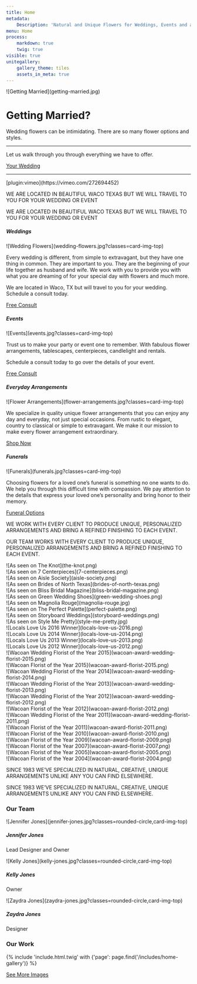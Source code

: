 ```yaml
---
title: Home
metadata:
    Description: 'Natural and Unique Flowers for Weddings, Events and any Occasion. High quality flowers like garden roses, peonies and ranunculus.'
menu: Home
process:
    markdown: true
    twig: true
visible: true
unitegallery:
    gallery_theme: tiles
    assets_in_meta: true
---
```


<div class="container-fluid pl-0 pt-0 pr-0 pb-5">
    <div class="row">
        <div markdown="1" class="col-lg-8">
![Getting Married](getting-married.jpg)
        </div>
        <div class="col-lg-4 pl-5 pr-5 pb-5 text-center">
            <h1 class="display-3 pb-5 handwritten">Getting Married?</h1>
            <p class="lead">Wedding flowers can be intimidating. There are so many flower options and styles.</p>
            <hr class="my-4">
            <p>Let us walk through you through everything we have to offer.</p>
            <p class="lead">
                <a class="btn btn-primary btn-lg" href="/weddings" role="button">Your Wedding</a>
            </p>
            <hr class="my-4">
            [plugin:vimeo](https://vimeo.com/272694452)
        </div>
    </div>
</div>
<div class="box"></div>
<div class="parallax">
    <div class="d-none d-lg-block d-xl-block dark-box">
        <div class="p-5 handwritten"><p class="display-4 text-center">WE ARE LOCATED IN BEAUTIFUL WACO TEXAS BUT WE WILL TRAVEL TO YOU FOR YOUR WEDDING OR EVENT</p></div>
    </div>
    <div class="d-block d-lg-none d-xl-none dark-box-sm">
        <div class="p-5 handwritten"><p class="h2">WE ARE LOCATED IN BEAUTIFUL WACO TEXAS BUT WE WILL TRAVEL TO YOU FOR YOUR WEDDING OR EVENT</p></div>
    </div>
</div>
<div class="container-fluid p-5">
    <div class="row">
        <div class="col-lg-3 pb-5">
            <div class="card border-light">
                <h5 class="card-title border border-gray rounded text-center h2">Weddings</h5>
                <div markdown="1">![Wedding Flowers](wedding-flowers.jpg?classes=card-img-top)</div>
                <div class="card-body">
                    <p class="card-text">Every wedding is different, from simple to extravagant, but they have one thing in common. They are important to you. They are the beginning of your life together as husband and wife. We work with you to provide you with what you are dreaming of for your special day with flowers and much more.</p>
                    <p class="card-text">We are located in Waco, TX but will travel to you for your wedding. Schedule a consult today.</p>  
                    <a href="https://rosetree.appointlet.com/s/5335" class="btn btn-primary" target="_blank" rel="noopener noreferrer" data-appointlet="rosetree">Free Consult</a><script type="text/javascript" data-node-uid="1401">// <![CDATA[ (function(e,t,n,r){if(e)return;t._appt=true;var i=n.createElement(r),s=n.getElementsByTagName(r)[0];i.async=true;i.src='//dje0x8zlxc38k.cloudfront.net/loaders/s-min.js';s.parentNode.insertBefore(i,s)})(window._appt,window,document,"script") // ]]></script>
                </div>
            </div>
    </div>
    <div class="col-lg-3 pb-5">
            <div class="card border-light">
                <h5 class="card-title border border-gray rounded text-center h2">Events</h5>
                <div markdown="1">![Events](events.jpg?classes=card-img-top)</div>
                <div class="card-body">
                    <p class="card-text">Trust us to make your party or event one to remember. With fabulous flower arrangements, tablescapes, centerpieces, candlelight and rentals.</p>
                    <p class="card-text">Schedule a consult today to go over the details of your event.</p>  
                    <a href="https://rosetree.appointlet.com/s/5335" class="btn btn-primary" target="_blank" rel="noopener noreferrer" data-appointlet="rosetree">Free Consult</a><script type="text/javascript" data-node-uid="1401">// <![CDATA[ (function(e,t,n,r){if(e)return;t._appt=true;var i=n.createElement(r),s=n.getElementsByTagName(r)[0];i.async=true;i.src='//dje0x8zlxc38k.cloudfront.net/loaders/s-min.js';s.parentNode.insertBefore(i,s)})(window._appt,window,document,"script") // ]]></script>
                </div>
            </div>
        </div>
        <div class="col-lg-3 pb-5">
            <div class="card border-light">
                <h5 class="card-title border border-gray rounded text-center h2">Everyday Arrangements</h5>
                <div markdown="1">![Flower Arrangements](flower-arrangements.jpg?classes=card-img-top)</div>
                <div class="card-body">
                    <p class="card-text">We specialize in quality unique flower arrangements that you can enjoy any day and everyday, not just special occasions. From rustic to elegant, country to classical or simple to extravagant. We make it our mission to make every flower arrangement extraordinary.</p>
                    <a href="/shop" class="btn btn-primary">Shop Now</a>
                </div>
            </div>
        </div>
        <div class="col-lg-3 pb-5">
            <div class="card border-light">
                <h5 class="card-title border border-gray rounded text-center h2">Funerals</h5>
                <div markdown="1">![Funerals](funerals.jpg?classes=card-img-top)</div>
                <div class="card-body">
                    <p class="card-text">Choosing flowers for a loved one’s funeral is something no one wants to do. We help you through this difficult time with compassion. We pay attention to the details that express your loved one’s personality and bring honor to their memory.</p>
                    <a href="/shop/funerals" class="btn btn-primary">Funeral Options</a>
                </div>
            </div>
        </div>
    </div>
</div>
<div class="parallax">
    <div class="d-none d-lg-block d-xl-block dark-box">
        <div class="p-5 handwritten"><p class="display-4 text-center">WE WORK WITH EVERY CLIENT TO PRODUCE <span class="font-weight-bold">UNIQUE, PERSONALIZED ARRANGEMENTS</span> AND BRING A REFINED FINISHING TO EACH EVENT.</p></div>
    </div>
    <div class="d-block d-lg-none d-xl-none dark-box-sm">
        <div class="p-5 handwritten"><p class="h2">OUR TEAM WORKS WITH EVERY CLIENT TO PRODUCE <span class="font-weight-bold">UNIQUE, PERSONALIZED ARRANGEMENTS</span> AND BRING A REFINED FINISHING TO EACH EVENT.</p></div>
    </div>
</div>
<div class="container-fluid" >
  <div class="row">
    <div markdown="1" class="col-lg-2 col-6 p-5">
![As seen on The Knot](the-knot.png)
    </div>
    <div markdown="1" class="col-lg-2 col-6 p-5">
![As seen on 7 Centerpieces](7-centerpieces.png)
    </div>
    <div markdown="1" class="col-lg-2 col-6 p-5">
![As seen on Aisle Society](aisle-society.png)
    </div>
    <div markdown="1" class="col-lg-2 col-6 p-5">
![As seen on Brides of North Texas](brides-of-north-texas.png)
    </div>
    <div markdown="1" class="col-lg-2 col-6 p-5">
![As seen on Bliss Bridal Magazine](bliss-bridal-magazine.png)
    </div>
    <div markdown="1" class="col-lg-2 col-6 p-5">
![As seen on Green Wedding Shoes](green-wedding-shoes.png)
    </div>
    <div markdown="1" class="col-lg-2 col-6 p-5">
![As seen on Magnolia Rouge](magnolia-rouge.jpg)
    </div>
    <div markdown="1" class="col-lg-2 col-6 p-5">
![As seen on The Perfect Palette](perfect-palette.png)
    </div>
    <div markdown="1" class="col-lg-2 col-6 p-5">
![As seen on Storyboard Weddings](storyboard-weddings.png)
    </div>
    <div markdown="1" class="col-lg-2 col-6 p-5">
![As seen on Style Me Pretty](style-me-pretty.jpg)
    </div>
    <div markdown="1" class="col-lg-2 col-6 p-5">
![Locals Love Us 2016 Winner](locals-love-us-2016.png)
    </div>
    <div markdown="1" class="col-lg-2 col-6 p-5">
![Locals Love Us 2014 Winner](locals-love-us-2014.png)
    </div>
    <div markdown="1" class="col-lg-2 col-6 p-5">
![Locals Love Us 2013 Winner](locals-love-us-2013.png)
    </div>
    <div markdown="1" class="col-lg-2 col-6 p-5">
![Locals Love Us 2012 Winner](locals-love-us-2012.png)
    </div>
    <div markdown="1" class="col-lg-2 col-6 p-5">
![Wacoan Wedding Florist of the Year 2015](wacoan-award-wedding-florist-2015.png)
    </div>
    <div markdown="1" class="col-lg-2 col-6 p-5">
![Wacoan Florist of the Year 2015](wacoan-award-florist-2015.png)
    </div>
    <div markdown="1" class="col-lg-2 col-6 p-5">
![Wacoan Wedding Florist of the Year 2014](wacoan-award-wedding-florist-2014.png)
    </div>
    <div markdown="1" class="col-lg-2 col-6 p-5">
![Wacoan Wedding Florist of the Year 2013](wacoan-award-wedding-florist-2013.png)
    </div>
    <div markdown="1" class="col-lg-2 col-6 p-5">
![Wacoan Wedding Florist of the Year 2012](wacoan-award-wedding-florist-2012.png)
    </div>
    <div markdown="1" class="col-lg-2 col-6 p-5">
![Wacoan Florist of the Year 2012](wacoan-award-florist-2012.png)
    </div>
    <div markdown="1" class="col-lg-2 col-6 p-5">
![Wacoan Wedding Florist of the Year 2011](wacoan-award-wedding-florist-2011.png)
    </div>
    <div markdown="1" class="col-lg-2 col-6 p-5">
![Wacoan Florist of the Year 2011](wacoan-award-florist-2011.png)
    </div>
    <div markdown="1" class="col-lg-2 col-6 p-5">
![Wacoan Florist of the Year 2010](wacoan-award-florist-2010.png)
    </div>
    <div markdown="1" class="col-lg-2 col-6 p-5">
![Wacoan Florist of the Year 2009](wacoan-award-florist-2009.png)
    </div>
    <div markdown="1" class="col-lg-2 col-6 p-5">
![Wacoan Florist of the Year 2007](wacoan-award-florist-2007.png)
    </div>
    <div markdown="1" class="col-lg-2 col-6 p-5">
![Wacoan Florist of the Year 2005](wacoan-award-florist-2005.png)
    </div>
    <div markdown="1" class="col-lg-2 col-6 p-5">
![Wacoan Florist of the Year 2004](wacoan-award-florist-2004.png)
    </div>
  </div>
</div>
<div class="parallax">
    <div class="d-none d-lg-block d-xl-block dark-box">
        <div class="p-5 handwritten"><p class="display-4 text-center">SINCE 1983 WE’VE SPECIALIZED IN NATURAL, CREATIVE, UNIQUE ARRANGEMENTS UNLIKE ANY YOU CAN FIND ELSEWHERE.</p></div>
    </div>
    <div class="d-block d-lg-none d-xl-none dark-box-sm">
        <div class="p-5 handwritten"><p class="h2">SINCE 1983 WE’VE SPECIALIZED IN NATURAL, CREATIVE, UNIQUE ARRANGEMENTS UNLIKE ANY YOU CAN FIND ELSEWHERE.</p></div>
    </div>
</div>
<div class="container p-5">
    <div class="p-5">
        <h3 class="border border-gray rounded display-3 text-center">Our Team</h3>
    </div>
<div class="card-deck text-center">
  <div markdown="1" class="card border-light">
![Jennifer Jones](jennifer-jones.jpg?classes=rounded-circle,card-img-top)
    <div class="card-body">
      <h5 class="card-title">Jennifer Jones</h5>
      <p class="card-text">Lead Designer and Owner</p>
    </div>
  </div>
  <div markdown="1" class="card border-light">
![Kelly Jones](kelly-jones.jpg?classes=rounded-circle,card-img-top)
    <div class="card-body">
      <h5 class="card-title">Kelly Jones</h5>
      <p class="card-text">Owner</p>
    </div>
  </div>
    <div markdown="1" class="card border-light">
![Zaydra Jones](zaydra-jones.jpg?classes=rounded-circle,card-img-top)
    <div class="card-body">
      <h5 class="card-title">Zaydra Jones</h5>
      <p class="card-text">Designer</p>
    </div>
  </div>
</div>
</div>
<div class="pb-5"></div>
<section class="p5 text-center">
    <div class="container-fluid">
        <h3 class="border border-gray rounded display-3">Our Work</h3>
    </div>
    <div class="container-fluid">
    {% include 'include.html.twig' with {'page': page.find('/includes/home-gallery')} %}
    </div>
    <p class="p-5">
    <a href="/our-work" class="btn btn-primary btn-lg p-3">See More Images</a>
    </p>
</section>